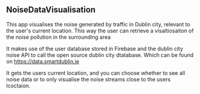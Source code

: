 ## NoiseDataVisualisation
This app visualises the noise generated by traffic in Dublin city, relevant to the
user's current location. This way the user can retrieve a visaltiosaiton of the noise pollution in the surrounding area

It makes use of the user database stored in Firebase and the dublin city noise API to call the
open source dublin city dtatabase. Which can be found on https://data.smartdublin.ie

It gets the users current location, and you can choose whether to see all noise data or 
to only visualise the noise streams close to the users lcoctaion.
